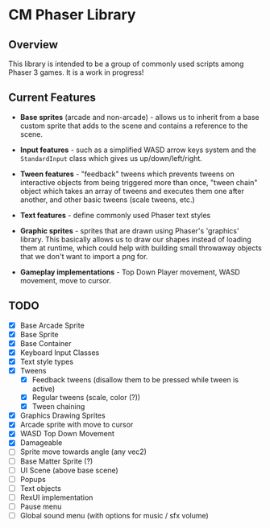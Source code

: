 # CM Phaser Library

## Overview

This library is intended to be a group of commonly used scripts among Phaser 3 games. It is a work in progress!

## Current Features

- **Base sprites** (arcade and non-arcade) - allows us to inherit from a base custom sprite that adds to the scene and contains a reference to the scene.

- **Input features** - such as a simplified WASD arrow keys system and the `StandardInput` class which gives us up/down/left/right.

- **Tween features** - "feedback" tweens which prevents tweens on interactive objects from being triggered more than once, "tween chain" object which takes an array of tweens and executes them one after another, and other basic tweens (scale tweens, etc.)

- **Text features** - define commonly used Phaser text styles

- **Graphic sprites** - sprites that are drawn using Phaser's 'graphics' library. This basically allows us to draw our shapes instead of loading them at runtime, which could help with building small throwaway objects that we don't want to import a png for.

- **Gameplay implementations** - Top Down Player movement, WASD movement, move to cursor.

## TODO

- [x] Base Arcade Sprite
- [x] Base Sprite
- [x] Base Container
- [x] Keyboard Input Classes
- [x] Text style types
- [x] Tweens
  - [x] Feedback tweens (disallow them to be pressed while tween is active)
  - [x] Regular tweens (scale, color (?))
  - [x] Tween chaining
- [x] Graphics Drawing Sprites
- [x] Arcade sprite with move to cursor
- [x] WASD Top Down Movement
- [x] Damageable
- [ ] Sprite move towards angle (any vec2)
- [ ] Base Matter Sprite (?)
- [ ] UI Scene (above base scene)
- [ ] Popups
- [ ] Text objects
- [ ] RexUI implementation
- [ ] Pause menu
- [ ] Global sound menu (with options for music / sfx volume)
